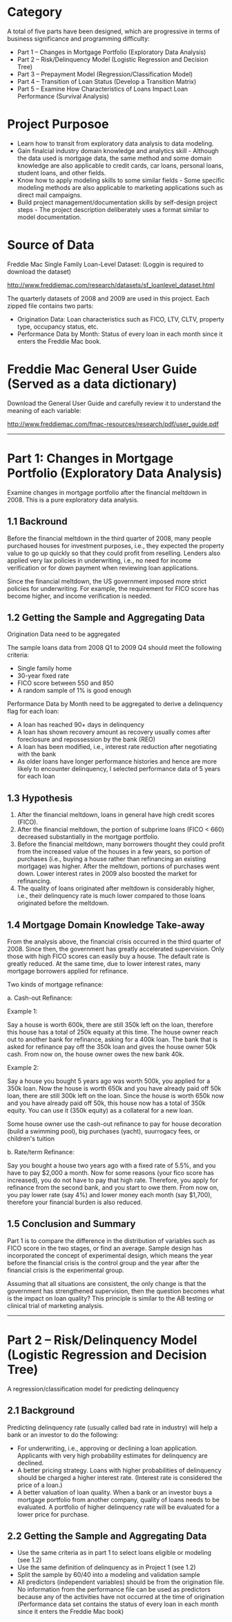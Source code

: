 # Category

A total of five parts have been designed, which are progressive in terms of business significance and programming difficulty:
- Part 1 – Changes in Mortgage Portfolio (Exploratory Data Analysis)
- Part 2 – Risk/Delinquency Model (Logistic Regression and Decision Tree)
- Part 3 – Prepayment Model (Regression/Classification Model)
- Part 4 – Transition of Loan Status (Develop a Transition Matrix)
- Part 5 – Examine How Characteristics of Loans Impact Loan Performance (Survival Analysis)

# Project Purposoe

- Learn how to transit from exploratory data analysis to data modeling. 
- Gain finalcial industry domain knowledge and analytics skill - Although the data used is mortgage data, the same method and some domain knowledge are also applicable to credit cards, car loans, personal loans, student loans, and other fields.
- Know how to apply modeling skills to some similar fields - Some specific modeling methods are also applicable to marketing applications such as direct mail campaigns. 
- Build project management/documentation skills by self-design project steps - The project description deliberately uses a format similar to model documentation. 

# Source of Data

Freddie Mac Single Family Loan-Level Dataset: (Loggin is required to download the dataset)

http://www.freddiemac.com/research/datasets/sf_loanlevel_dataset.html

The quarterly datasets of 2008 and 2009 are used in this project. Each zipped file contains two parts:

- Origination Data:
Loan characteristics such as FICO, LTV, CLTV, property type, occupancy status, etc.
- Performance Data by Month:
Status of every loan in each month since it enters the Freddie Mac book.

# Freddie Mac General User Guide (Served as a data dictionary) 
Download the General User Guide and carefully review it to understand the meaning of each variable:

http://www.freddiemac.com/fmac-resources/research/pdf/user_guide.pdf

-----------------------------------------------------------------------------------------------------------------------------------------------------------------


# Part 1: Changes in Mortgage Portfolio (Exploratory Data Analysis)

Examine changes in mortgage portfolio after the financial meltdown in 2008. This is a
pure exploratory data analysis.

## 1.1 Backround
Before the financial meltdown in the third quarter of 2008, many people purchased houses for investment purposes, i.e., they expected the property value to go up quickly so that they could profit from reselling. Lenders also applied very lax policies in underwriting, i.e., no need for income verification or for down payment when reviewing loan applications.

Since the financial meltdown, the US government imposed more strict policies for underwriting. For example, the requirement for FICO score has become higher, and income verification is needed.

## 1.2 Getting the Sample and Aggregating Data 


Origination Data need to be aggregated

The sample loans data from 2008 Q1 to 2009 Q4 should meet the following criteria:

- Single family home 
- 30-year fixed rate 
- FICO score between 550 and 850 
- A random sample of 1% is good enough


Performance Data by Month need to be aggregated to derive a delinquency flag for each loan:

- A loan has reached 90+ days in delinquency
- A loan has shown recovery amount as recovery usually comes after foreclosure and repossession by the bank (REO)
- A loan has been modified, i.e., interest rate reduction after negotiating with the bank
- As older loans have longer performance histories and hence are more likely to encounter delinquency, I selected performance data of 5 years for each loan

## 1.3 Hypothesis

1. After the financial meltdown, loans in general have high credit scores (FICO).
2. After the financial meltdown, the portion of subprime loans (FICO < 660) decreased substantially in the mortgage portfolio.
3. Before the financial meltdown, many borrowers thought they could profit from the increased value of the houses in a few years, so portion of purchases (i.e., buying a house rather than refinancing an existing mortgage) was higher. After the meltdown, portions of purchases went down. Lower interest rates in 2009 also boosted the market for refinancing.
4. The quality of loans originated after meltdown is considerably higher, i.e., their delinquency rate is much lower compared to those loans originated before the meltdown.

## 1.4 Mortgage Domain Knowledge Take-away

From the analysis above, the financial crisis occurred in the third quarter of 2008. Since then, the government has greatly accelerated supervision. Only those with high FICO scores can easily buy a house. The default rate is greatly reduced. At the same time, due to lower interest rates, many mortgage borrowers applied for refinance.

Two kinds of mortgage refinance:

a. Cash-out Refinance:
   
   Example 1: 
   
   Say a house is worth 600k, there are still 350k left on the loan, therefore this house has a total of 250k equaity at this time. The house owner
   reach out to another bank for refinance, asking for a 400k loan. The bank that is asked for refinance pay off the 350k loan and gives the house owner 50k 
   cash. From now on, the house owner owes the new bank 40k.
   
   Example 2:
   
   Say a house you bought 5 years ago was worth 500k, you applied for a 350k loan. Now the house is worth 650k and you have already paid off 50k loan, there
   are still 300k left on the loan. Since the house is worth 650k now and you have already paid off 50k, this house now has a total of 350k equity. You can use      it (350k equity) as a collateral for a new loan.
   
   Some house owner use the cash-out refinance to pay for house decoration (build a swimming pool), big purchases (yacht), suurrogacy fees, or children's tuition


b. Rate/term Refinance:

   Say you bought a house two years ago with a fixed rate of 5.5%, and you have to pay $2,000 a month. Now for some reasons (your fico score has increased), 
   you do not have to pay that high rate. Therefore, you apply for refinance from the second bank, and you start to owe them. From now on, you pay lower rate 
   (say 4%) and lower money each month (say $1,700), therefore your financial burden is also reduced.
   
   
## 1.5 Conclusion and Summary

Part 1 is to compare the difference in the distribution of variables such as FICO score in the two stages, or find an average. Sample design has incorporated the concept of experimental design, which means the year before the financial crisis is the control group and the year after the financial crisis is the experimental group. 

Assuming that all situations are consistent, the only change is that the government has strengthened supervision, then the question becomes what is the impact on loan quality? This principle is similar to the AB testing or clinical trial of marketing analysis.

-----------------------------------------------------------------------------------------------------------------------------------------------------------------

# Part 2 – Risk/Delinquency Model (Logistic Regression and Decision Tree)
A regression/classification model for predicting delinquency

## 2.1 Background

Predicting delinquency rate (usually called bad rate in industry) will help a bank or an
investor to do the following:


- For underwriting, i.e., approving or declining a loan application. Applicants with very high probability estimates for delinquency are declined.
- A better pricing strategy. Loans with higher probabilities of delinquency should be charged a higher interest rate. (Interest rate is considered the price of a loan.)
- A better valuation of loan quality. When a bank or an investor buys a mortgage portfolio from another company, quality of loans needs to be evaluated. A portfolio of higher delinquency rate will be evaluated for a lower price for purchase.

## 2.2 Getting the Sample and Aggregating Data 

- Use the same criteria as in part 1 to select loans eligible or modeling (see 1.2)
- Use the same definition of delinquency as in Project 1 (see 1.2)
- Split the sample by 60/40 into a modeling and validation sample
- All predictors (independent variables) should be from the origination file. No information from the performance file can be used as predictors because any of the activities have not occurred at the time of origination (Performance data set contains the status of every loan in each month since it enters the Freddie Mac book)

